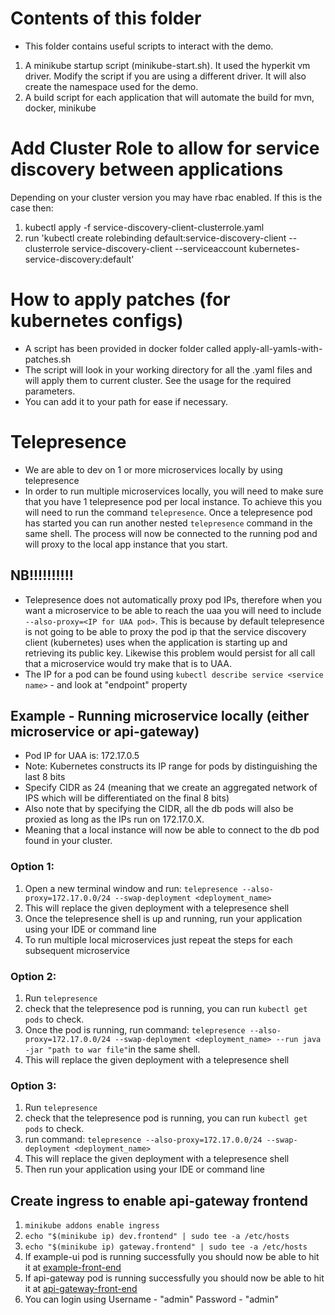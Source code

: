 # Contents of this folder
- This folder contains useful scripts to interact with the demo.
1. A minikube startup script (minikube-start.sh). It used the hyperkit vm driver. Modify
the script if you are using a different driver.
It will also create the namespace used for the demo.
2. A build script for each application that will automate the build for mvn, docker, minikube

# Add Cluster Role to allow for service discovery between applications
Depending on your cluster version you may have rbac enabled. If this is the case then:
1. kubectl apply -f service-discovery-client-clusterrole.yaml
2. run 'kubectl create rolebinding default:service-discovery-client --clusterrole service-discovery-client --serviceaccount kubernetes-service-discovery:default'

# How to apply patches (for kubernetes configs)
- A script has been provided in docker folder called apply-all-yamls-with-patches.sh
- The script will look in your working directory for all the .yaml files and will apply them to current cluster. See the usage for the required parameters.
- You can add it to your path for ease if necessary. 

# Telepresence
- We are able to dev on 1 or more microservices locally by using telepresence
- In order to run multiple microservices locally, you will need to make sure that you have 1 telepresence pod per local instance. 
To achieve this you will need to run the command `telepresence`. Once a telepresence pod has started you can run another nested `telepresence`
command in the same shell. The process will now be connected to the running pod and will proxy to the local app instance that you start.

## NB!!!!!!!!!!
- Telepresence does not automatically proxy pod IPs, therefore when you want a microservice to be able to reach the uaa
   you will need to include `--also-proxy=<IP for UAA pod>`. This is because by default telepresence is not going to be able to 
   proxy the pod ip that the service discovery client (kubernetes) uses when the application is starting up and retrieving its public key.
   Likewise this problem would persist for all call that a microservice would try make that is to UAA.
- The IP for a pod can be found using `kubectl describe service <service name>` - and look at "endpoint" property

## Example - Running microservice locally (either microservice or api-gateway)
- Pod IP for UAA is: 172.17.0.5
- Note: Kubernetes constructs its IP range for pods by distinguishing the last 8 bits
- Specify CIDR as 24 (meaning that we create an aggregated network of IPS which will be differentiated on the final 8 bits)
- Also note that by specifying the CIDR, all the db pods will also be proxied as long as the IPs run on 172.17.0.X. 
- Meaning that a local instance will now be able to connect to the db pod found in your cluster.

### Option 1:
1. Open a new terminal window and run: `telepresence --also-proxy=172.17.0.0/24 --swap-deployment <deployment_name>`
2. This will replace the given deployment with a telepresence shell
3. Once the telepresence shell is up and running, run your application using your IDE or command line
4. To run multiple local microservices just repeat the steps for each subsequent microservice

### Option 2: 
1. Run `telepresence`
2. check that the telepresence pod is running, you can run `kubectl get pods` to check.
1. Once the pod is running, run command: `telepresence --also-proxy=172.17.0.0/24 --swap-deployment <deployment_name> --run java -jar "path to war file"`in the same shell.
1. This will replace the given deployment with a telepresence shell

### Option 3: 
1. Run `telepresence`
2. check that the telepresence pod is running, you can run `kubectl get pods` to check.
1. run command: `telepresence --also-proxy=172.17.0.0/24 --swap-deployment <deployment_name>`
1. This will replace the given deployment with a telepresence shell
2. Then run your application using your IDE or command line

## Create ingress to enable api-gateway frontend

1. `minikube addons enable ingress`
2. `echo "$(minikube ip) dev.frontend" | sudo tee -a /etc/hosts`
2. `echo "$(minikube ip) gateway.frontend" | sudo tee -a /etc/hosts`
3. If example-ui pod is running successfully you should now be able to hit it at [example-front-end](http://dev.frontend)
3. If api-gateway pod is running successfully you should now be able to hit it at [api-gateway-front-end](http://gateway.frontend)
4. You can login using Username - "admin" Password - "admin"
 
